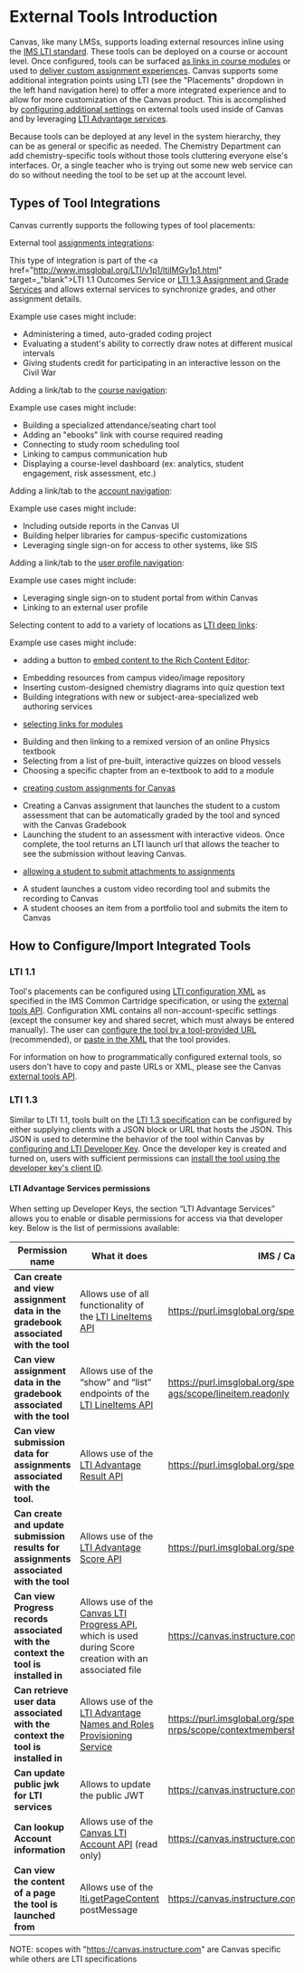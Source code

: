 External Tools Introduction
==============

Canvas, like many LMSs, supports loading external resources inline using the
<a href="http://www.imsglobal.org/lti/" target="_blank">IMS LTI standard</a>.
These tools can be deployed on a course or account level. Once configured, tools
can be surfaced <a href="file.link_selection_placement.html" target="_blank">as links in
course modules</a> or used to <a href="file.assignment_selection_placement.html"
target="_blank">deliver custom assignment experiences</a>. Canvas supports some
additional integration points using LTI (see the "Placements" dropdown in the
left hand navigation here) to offer a more integrated experience and to allow
for more customization of the Canvas product. This is accomplished by <a
href="file.lti_dev_key_config.html" target="_blank">configuring additional settings</a>
on external tools used inside of Canvas and by leveraging <a
href="https://www.imsglobal.org/lti-advantage-overview" target="_blank">LTI
Advantage services</a>.

Because tools can be deployed at any level in the system hierarchy, they can be
as general or specific as needed. The Chemistry Department can add chemistry-specific
tools without those tools cluttering everyone else's interfaces. Or, a single teacher
who is trying out some new web service can do so without needing the tool to be
set up at the account level.

## Types of Tool Integrations

Canvas currently supports the following types of tool placements:

External tool <a href="file.assignment_tools.html" target="_blank">assignments integrations</a>:

  This type of integration is part of the
  <a href="http://www.imsglobal.org/LTI/v1p1/ltiIMGv1p1.html" target=_"blank">LTI 1.1
  Outcomes Service</a> or <a href="http://www.imsglobal.org/spec/lti-ags/v2p0/"
  target="_blank">LTI 1.3 Assignment and Grade Services</a> and allows external services to
  synchronize grades, and other assignment details.

   Example use cases might include:

  - Administering a timed, auto-graded coding project
  - Evaluating a student's ability to correctly draw notes at different musical intervals
  - Giving students credit for participating in an interactive lesson on the Civil War

Adding a link/tab to the <a href="file.navigation_tools.html#course_navigation"
target="_blank">course navigation</a>:

  Example use cases might include:

  - Building a specialized attendance/seating chart tool
  - Adding an "ebooks" link with course required reading
  - Connecting to study room scheduling tool
  - Linking to campus communication hub
  - Displaying a course-level dashboard (ex: analytics, student engagement, risk assessment, etc.)

Adding a link/tab to the <a href="file.navigation_tools.html#account_navigation"
target="_blank">account navigation</a>:

  Example use cases might include:

  - Including outside reports in the Canvas UI
  - Building helper libraries for campus-specific customizations
  - Leveraging single sign-on for access to other systems, like SIS

Adding a link/tab to the <a href="file.navigation_tools.html#user_navigation"
target="_blank">
user profile navigation</a>:

  Example use cases might include:

  - Leveraging single sign-on to student portal from within Canvas
  - Linking to an external user profile

Selecting content to add to a variety of locations as <a
href="file.content_item.html" target="_blank">LTI deep links</a>:

  Example use cases might include:

  - adding a button to  <a href="file.editor_button_placement.html"
    target="_blank">embed content to the Rich Content Editor</a>:

   * Embedding resources from campus video/image repository
   * Inserting custom-designed chemistry diagrams into quiz question text
   * Building integrations with new or subject-area-specialized web authoring
     services

  - <a href="file.link_selection_placement.html" target="_blank">selecting links
   for modules</a>

   * Building and then linking to a remixed version of an online Physics textbook
   * Selecting from a list of pre-built, interactive quizzes on blood vessels
   * Choosing a specific chapter from an e-textbook to add to a module

  - <a href="file.assignment_tools.html" target="_blank">creating custom assignments for Canvas</a>

   * Creating a Canvas assignment that launches the student to a custom assessment
  that can be automatically graded by the tool and synced with the Canvas Gradebook
   * Launching the student to an assessment with interactive videos. Once complete,
  the tool returns an LTI launch url that allows the teacher to see the submission
  without leaving Canvas.

  - <a href="file.homework_submission_placement.html" target="_blank">allowing a
    student to submit attachments to assignments</a>

   * A student launches a custom video recording tool and submits the recording to Canvas
   * A student chooses an item from a portfolio tool and submits the item to Canvas



## How to Configure/Import Integrated Tools

### LTI 1.1
Tool's placements can be configured using
<a href="file.tools_xml.html">LTI configuration XML</a>
as specified in the IMS Common Cartridge specification, or using the <a
href="external_tools.html">external tools API</a>. Configuration XML contains all
non-account-specific settings (except the consumer key and shared secret, which must always be
entered manually). The user can <a href="https://community.canvaslms.com/t5/Instructor-Guide/How-do-I-configure-an-external-app-for-a-course-using-a-URL/ta-p/884"
target="_blank">configure the tool by a tool-provided URL</a>
(recommended), or <a href="https://community.canvaslms.com/t5/Admin-Guide/How-do-I-configure-an-external-app-for-an-account-using-XML/ta-p/221"
target="_blank">paste in the XML</a> that the tool provides.

For information on how to programmatically configured external tools, so users
don't have to copy and paste URLs or XML, please see the Canvas
<a href="external_tools.html">external tools API</a>.

### LTI 1.3
Similar to LTI 1.1, tools built on the <a href="https://www.imsglobal.org/spec/lti/v1p3/"
target="_blank">LTI 1.3 specification</a> can be configured by either supplying clients with a
JSON block or URL that hosts the JSON. This JSON is used to determine the behavior of the tool
within Canvas by <a href="https://community.canvaslms.com/t5/Admin-Guide/How-do-I-configure-an-LTI-key-for-an-account/ta-p/140"
target="_blank">configuring and LTI Developer Key</a>. Once the developer key is created and
turned on, users with sufficient permissions can
<a href=https://community.canvaslms.com/t5/Admin-Guide/How-do-I-configure-an-external-app-for-an-account-using-a-client/ta-p/202 target="_blank">install the
tool using the developer key's client ID</a>.

#### LTI Advantage Services permissions

When setting up Developer Keys, the section “LTI Advantage Services” allows you to enable or disable permissions for 
access via that developer key. Below is the list of permissions available:

| Permission name                                                                       | What it does                                                                                                                                                | IMS / Canvas scope                                                        |
|---------------------------------------------------------------------------------------|-------------------------------------------------------------------------------------------------------------------------------------------------------------|---------------------------------------------------------------------------|
| **Can create and view assignment data in the gradebook associated with the tool**     | Allows use of all functionality of the <a href="/doc/api/line_items.html" target="_blank">LTI LineItems API</a>                                             | https://purl.imsglobal.org/spec/lti-ags/scope/lineitem                    |
| **Can view assignment data in the gradebook associated with the tool**                | Allows use of the “show” and “list” endpoints of the <a href="/doc/api/line_items.html" target="_blank">LTI LineItems API</a>                               | https://purl.imsglobal.org/spec/lti-ags/scope/lineitem.readonly           |
| **Can view submission data for assignments associated with the tool.**                | Allows use of the <a href="/doc/api/result.html" target="_blank">LTI Advantage Result API</a>                                                               | https://purl.imsglobal.org/spec/lti-ags/scope/result.readonly             |
| **Can create and update submission results for assignments associated with the tool** | Allows use of the <a href="/doc/api/score.html" target="_blank">LTI Advantage Score API</a>                                                                 | https://purl.imsglobal.org/spec/lti-ags/scope/score                       |
| **Can view Progress records associated with the context the tool is installed in**    | Allows use of the <a href="/doc/api/progress.html" target="_blank">Canvas LTI Progress API</a>, which is used during Score creation with an associated file | https://canvas.instructure.com/lti-ags/progress/scope/show                |
| **Can retrieve user data associated with the context the tool is installed in**       | Allows use of the <a href="/doc/api/names_and_role.html" target="_blank">LTI Advantage Names and Roles Provisioning Service</a>                             | https://purl.imsglobal.org/spec/lti-nrps/scope/contextmembership.readonly |
| **Can update public jwk for LTI services**                                            | Allows to update the public JWT                                                                                                                             | https://canvas.instructure.com/lti/public_jwk/scope/update                |
| **Can lookup Account information**                                                    | Allows use of the <a href="/doc/api/accounts_(lti).html" target="_blank">Canvas LTI Account API</a> (read only)                                             | https://canvas.instructure.com/lti/account_lookup/scope/show              |
| **Can view the content of a page the tool is launched from**                          | Allows use of the <a href="file.lti_window_post_message.html#lti-getpagecontent">lti.getPageContent</a> postMessage                                         | https://canvas.instructure.com/lti/page_content/show                      |

NOTE: scopes with "https://canvas.instructure.com" are Canvas specific while others are LTI specifications
